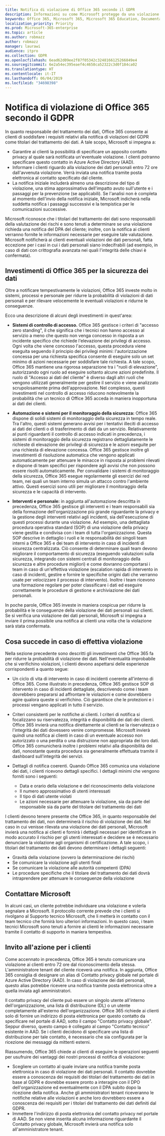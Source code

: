 ```yaml
---
title: Notifica di violazione di Office 365 secondo il GDPR
description: Informazioni su come Microsoft protegge da una violazione dei dati personali e su come gestisce un'eventuale violazione e lo comunica agli utenti interessati.
keywords: Office 365, Microsoft 365, Microsoft 365 Education, Documentazione Microsoft 365, GDPR
localization_priority: Priority
ms.prod: Microsoft-365-enterprise
ms.topic: article
ms.author: robmazz
author: robmazz
manager: laurawi
audience: itpro
ms.collection: GDPR
ms.openlocfilehash: 6ead62d09ee2f87f05342c3248166125266849e4
ms.sourcegitcommit: 6e2a54ec395eaef4c4658ca52322c3d0f184ca02
ms.translationtype: HT
ms.contentlocale: it-IT
ms.lasthandoff: 06/04/2019
ms.locfileid: "34698398"
---
```

# <a name="office-365-breach-notification-under-the-gdpr"></a>Notifica di violazione di Office 365 secondo il GDPR

In quanto 	responsabile del trattamento dei dati, Office 365 consente ai clienti di soddisfare i requisiti relativi alla notifica di violazioni del GDPR come titolari del trattamento dei dati. A tale scopo, Microsoft si impegna a:

- Garantire ai clienti la possibilità di specificare un apposito contatto privacy al quale sarà notificata un'eventuale violazione. I clienti potranno specificare questo contatto in Azure Active Directory (AAD).
- Informare i clienti riguardo alla violazione dei dati personali entro 72 ore dall'avvenuta violazione. Verrà inviata una notifica tramite posta elettronica al contatto specificato dal cliente.
- La notifica iniziale includerà almeno una descrizione del tipo di violazione, una stima approssimativa dell'impatto avuto sull'utente e i passaggi per la prevenzione (se applicabili). Se l'analisi non è completa al momento dell'invio della notifica iniziale, Microsoft indicherà nella suddetta notifica i passaggi successivi e la tempistica per le comunicazioni successive.

Microsoft riconosce che i titolari del trattamento dei dati sono responsabili della valutazione dei rischi e sono tenuti a determinare se una violazione richieda una notifica del DPA del cliente; inoltre, con la notifica ai clienti verranno fornite le informazioni necessarie per eseguire tale valutazione. Microsoft notificherà ai clienti eventuali violazioni dei dati personali, fatta eccezione per i casi in cui i dati personali siano indecifrabili (ad esempio, in caso di dati con crittografia avanzata nei quali l'integrità delle chiavi è confermata).

## <a name="office-365-investments-in-data-security"></a>Investimenti di Office 365 per la sicurezza dei dati

Oltre a notificare tempestivamente le violazioni, Office 365 investe molto in sistemi, processi e personale per ridurre la probabilità di violazioni di dati personali e per rilevare velocemente le eventuali violazioni e ridurne le conseguenze.

Ecco una descrizione di alcuni degli investimenti in quest'area:

- **Sistemi di controllo di accesso.** Office 365 gestisce i criteri di "accesso zero standing", il che significa che i tecnici non hanno accesso al servizio a meno che questo non venga concesso in risposta a un incidente specifico che richiede l'elevazione dei privilegi di accesso. Ogni volta che viene concesso l'accesso, questa procedura viene eseguita seguendo il principio dei privilegi minimi: l'autorizzazione concessa per una richiesta specifica consente di eseguire solo un set minimo di azioni necessarie per soddisfare tale richiesta. A tale scopo, Office 365 mantiene una rigorosa separazione tra i "ruoli di elevazione", autorizzando ogni ruolo ad eseguire soltanto alcune azioni predefinite. Il ruolo di "Accesso ai dati del cliente" è diverso dagli altri ruoli che vengono utilizzati generalmente per gestire il servizio e viene analizzato scrupolosamente prima dell'approvazione. Nel complesso, questi investimenti nel controllo di accesso riducono notevolmente la probabilità che un tecnico di Office 365 acceda in maniera inopportuna ai dati dei clienti.

- **Automazione e sistemi per il monitoraggio della sicurezza:** Office 365 dispone di solidi sistemi di monitoraggio della sicurezza in tempo reale. Tra l'altro, questi sistemi generano avvisi per i tentativi illeciti di accesso ai dati dei clienti o di trasferimento di dati da un servizio. Relativamente ai punti riguardanti il controllo di accesso indicati in precedenza, i sistemi di monitoraggio della sicurezza registrano dettagliatamente le richieste di elevazione dei privilegi di sicurezza e le azioni eseguite per una richiesta di elevazione concessa. Office 365 gestisce inoltre gli investimenti di risoluzione automatica che vengono applicati automaticamente per attenuare le minacce in risposta ai problemi rilevati e dispone di team specifici per rispondere agli avvisi che non possono essere risolti automaticamente. Per convalidare i sistemi di monitoraggio della sicurezza, Office 365 esegue regolarmente gli esercizi dei red team, nei quali un team interno simula un attacco contro l'ambiente attivo. Questi esercizi sono utili per migliorare il monitoraggio della sicurezza e le capacità di intervento.

- **Interventi e personale:** in aggiunta all'automazione descritta in precedenza, Office 365 gestisce gli interventi e i team responsabili sia della formazione dell'organizzazione più grande riguardante la privacy e la gestione degli interventi relativi agli incidenti, sia dell'esecuzione di questi processi durante una violazione. Ad esempio, una dettagliata procedura operativa standard (SOP) di una violazione della privacy viene gestita e condivisa con i team di tutta l'organizzazione. Questa SOP descrive in dettaglio i ruoli e le responsabilità dei singoli team interni a Office 365 e dei team di intervento in caso di incidenti di sicurezza centralizzata. Ciò consente di determinare quali team devono migliorare il comportamento di sicurezza (eseguendo valutazioni sulla sicurezza, integrando con sistemi centrali di monitoraggio della sicurezza e altre procedure migliori) e come dovranno comportarsi i team in caso di un'effettiva violazione (escalation rapida di intervento in caso di incidenti, gestire e fornire le specifiche origini dati che verranno usate per velocizzare il processo di intervento). Inoltre i team ricevono una formazione regolare per poter classificare i dati ed eseguire correttamente le procedure di gestione e archiviazione dei dati personali.

In poche parole, Office 365 investe in maniera cospicua per ridurre la probabilità e le conseguenze della violazione dei dati personali sui clienti. Se si verifica una violazione dei dati personali, Microsoft si impegna a inviare il prima possibile una notifica ai clienti una volta che la violazione sarà stata confermata.

## <a name="what-to-expect-in-the-event-of-breach"></a>Cosa succede in caso di effettiva violazione

Nella sezione precedente sono descritti gli investimenti che Office 365 fa per ridurre la probabilità di violazione dei dati. Nell'eventualità improbabile che si verifichino violazioni, i clienti devono aspettarsi delle esperienze corrispondenti a quanto segue:

- Un ciclo di vita di intervento in caso di incidenti coerente all'interno di Office 365. Come illustrato in precedenza, Office 365 gestisce SOP di intervento in caso di incidenti dettagliate, descrivendo come i team dovrebbero prepararsi ad affrontare le violazioni e come dovrebbero agire qualora queste si verifichino. Ciò garantisce che le protezioni e i processi vengano applicati in tutto il servizio.

- Criteri consistenti per le notifiche ai clienti. I criteri di notifica si focalizzano su riservatezza, integrità e disponibilità dei dati dei clienti. Office 365 invierà una notifica direttamente ai clienti se la riservatezza o l'integrità dei dati dovessero venire compromesse. Microsoft invierà quindi una notifica ai clienti in caso di un eventuale accesso non autorizzato o una perdita o una distruzione non appropriata dei loro dati. Office 365 comunicherà inoltre i problemi relativi alla disponibilità dei dati, nonostante questa procedura sia generalmente effettuata tramite il dashboard sull'integrità dei servizi.

- Dettagli di notifica coerenti. Quando Office 365 comunica una violazione dei dati, i clienti ricevono dettagli specifici. I dettagli minimi che vengono forniti sono i seguenti:

    - Data e orario della violazione e del riconoscimento della violazione
    - Il numero approssimativo di utenti interessati
    - Il tipo di dati utente violati
    - Le azioni necessarie per attenuare la violazione, sia da parte del responsabile sia da parte del titolare del trattamento dei dati

I clienti devono tenere presente che Office 365, in quanto responsabile del trattamento dei dati, non determinerà il rischio di violazione dei dati. Nel caso in cui venisse rilevata una violazione dei dati personali, Microsoft invierà una notifica ai clienti e fornirà i dettagli necessari per identificare in modo accurato il rischio per gli utenti interessati e decidere se è necessario denunciare la violazione agli organismi di certificazione. A tale scopo, i titolari del trattamento dei dati devono determinare i dettagli seguenti:

- Gravità della violazione (ovvero la determinazione dei rischi)
- Se comunicare la violazione agli utenti finali
- Se comunicare la violazione alle autorità competenti (DPA)
- Le procedure specifiche che il titolare del trattamento dei dati dovrà intraprendere per attenuare le conseguenze della violazione

## <a name="contacting-microsoft"></a>Contattare Microsoft

In alcuni casi, un cliente potrebbe individuare una violazione e volerla segnalare a Microsoft. Il protocollo corrente prevede che i clienti si rivolgano al Supporto tecnico Microsoft, che li metterà in contatto con il team tecnico che fornirà loro ulteriori informazioni. In questo caso, i team tecnici Microsoft sono tenuti a fornire ai clienti le informazioni necessarie tramite il contatto di supporto in maniera tempestiva.

## <a name="call-to-action-for-customers"></a>Invito all'azione per i clienti

Come accennato in precedenza, Office 365 è tenuto comunicare una violazione ai clienti entro 72 ore dal riconoscimento della stessa. L'amministratore tenant del cliente riceverà una notifica. In aggiunta, Office 365 consiglia di designare un alias di Contatto privacy globale nel portale di Azure Active Directory (AAD). In caso di violazione dei dati personali, questo alias potrebbe ricevere una notifica tramite posta elettronica oltre a quella inviata agli amministratori.

Il contatto privacy del cliente può essere un singolo utente all'interno dell'organizzazione, una lista di distribuzione (DL) o un utente completamente all'esterno dell'organizzazione. Office 365 richiede ai clienti solo di fornire un indirizzo di posta elettronica per questo contatto da specificare nel portale di AAD, sotto il campo "Contatto privacy globale". Seppur diverso, questo campo è collegato al campo "Contatto tecnico" esistente in AAD. Se i clienti decidono di specificare una lista di distribuzione per tale contatto, è necessario che sia configurata per la ricezione dei messaggi da mittenti esterni.

Riassumendo, Office 365 chiede ai clienti di eseguire le operazioni seguenti per usufruire dei vantaggi dei nostri processi di notifica di violazione:

- Scegliere un contatto al quale inviare una notifica tramite posta elettronica in caso di violazione dei dati personali. Il contatto dovrebbe essere a conoscenza dei requisiti dei titolari del trattamento dei dati in base al GDPR e dovrebbe essere pronto a interagire con il DPO dell'organizzazione ed eventualmente con il DPA subito dopo la ricezione della notifica. Anche gli amministratori tenant riceveranno le notifiche relative alle violazioni e anche loro dovrebbero essere a conoscenza dei requisiti per i titolari del trattamento dei dati definiti dal GDPR.
- Immettere l'indirizzo di posta elettronica del contatto privacy nel portale di AAD. Se non viene inserita alcuna informazione riguardante il Contatto privacy globale, Microsoft invierà una notifica solo all'amministratore tenant.